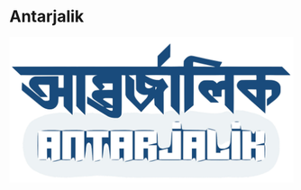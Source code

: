 # Antarjalik

![logo](https://raw.githubusercontent.com/antarjalik/antarjalik/main/antarjalik-02.png)
